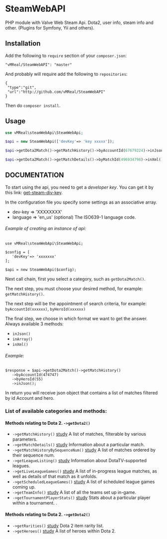SteamWebAPI
===========

PHP module with Valve Web Steam Api. Dota2, user info, steam info and other.  (Plugins for Symfony, Yii and others). 



Installation
------------


 Add the following to `require` section of your `composer.json`:

 ```
"vMReal/SteamWebAPI": "master"

 ```
 
 And probably will require add the following to `repositories`:
 
  ```
{
   "type":"git",
   "url":"http://github.com/vMReal/SteamWebAPI"
}

 ```
 

 Then do `composer install`.
 
 

Usage
-----


 ```php
 use vMReal\steamWebApi\SteamWebApi;
 
 $api = new SteamWebApi(['devKey'=> 'key xxxxx']);
 
 $api->getDota2Match()->getMatchHistory()->byAccountId(67679224)->inJson();
 
 $api->getDota2Match()->getMatchDetails()->byMatchId(496934798)->inXml();
 
 ```
 
DOCUMENTATION
-------------

To start using the api, you need to get a *developer key*. You can get it by this link: [get-steam-div-key](http://steamcommunity.com/dev/apikey).


In the configuration file you specify some settings as an associative array.

+ dev-key => 'XXXXXXXX'
+ language => 'en_us' (optional) The ISO639-1 language code.



###### Example of creating an instance of api:

```
use vMReal\steamWebApi\SteamWebApi;
 
$config = [
   'devKey'=> 'xxxxxxx'
];
 
$api = new SteamWebApi($config);

```

Next call chain, first you select a category, such as `getDota2Match()`. 

The next step, you must choose your desired method, for example: `getMatchHistory()`.

The next step will be the appointment of search criteria, for example: `byAccountId(xxxxxx)`, `byHeroId(xxxxxx)`

The final step, we choose in which format we want to get the answer.  Always available 3 methods:
+ `inJson()`
+ `inArray()`
+ `inXml()`

###### Example:

```
$response = $api->getDota2Match()->getMatchHistory()
   ->byAccountId(474747)
   ->byHeroId(55)
   ->inJson();

```

In return you will receive json object that contains a list of matches filtered by id Account and hero.



### List of available categories and methods:

#### Methods relating to Dota 2. `->getDota2()`
- `->getMatchHistory()` [study](docs/dota2Matches/matchHistory.md "Detailed documentation") A list of matches, filterable by various parameters.
- `->getMatchDetails()` [study](docs/dota2Matches/matchDetails.md "Detailed documentation") Information about a particular match.
- `->getMatchHistoryBySequenceNum()` [study](docs/dota2Matches/matchHistoryBySequenceNum.md "Detailed documentation") A list of matches ordered by their sequence num.
- `->getLeagueListing()` [study](docs/dota2Matches/leagueListing.md "Detailed documentation") Information about DotaTV-supported leagues.
- `->getLiveLeagueGames()` [study](docs/dota2Matches/liveLeagueGames.md "Detailed documentation") A list of in-progress league matches, as well as details of that match as it unfolds.
- `->getScheduledLeagueGames()` [study](docs/dota2Matches/scheduledLeagueGames.md "Detailed documentation") A list of scheduled league games coming up.
- `->getTeamInfo()` [study](docs/dota2Matches/teamInfo.md "Detailed documentation") A list of all the teams set up in-game.
- `->getTournamentPlayerStats()` [study](docs/dota2Matches/tournamentPlayerStats.md "Detailed documentation") Stats about a particular player within a tournament. .

#### Methods relating to Dota 2. `->getDota2()`
- `->getRarities()` [study](docs/dota2/rarities.md "Detailed documentation") Dota 2 item rarity list.
- `->getHeroes()` [study](docs/dota2/heroes.md "Detailed documentation") A list of heroes within Dota 2.

